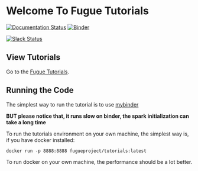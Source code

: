 # Welcome To Fugue Tutorials

[![Documentation Status](https://readthedocs.org/projects/fugue-tutorials/badge/?version=latest)](https://fugue-tutorials.readthedocs.io/en/latest/?badge=latest) [![Binder](https://mybinder.org/badge_logo.svg)](https://mybinder.org/v2/gh/fugue-project/tutorials/master)

[![Slack Status](https://img.shields.io/badge/slack-join_chat-white.svg?logo=slack&style=social)](https://join.slack.com/t/fugue-project/shared_invite/zt-jl0pcahu-KdlSOgi~fP50TZWmNxdWYQ)

## View Tutorials

Go to the [Fugue Tutorials](https://fugue-tutorials.readthedocs.io/en/latest/).

## Running the Code

The simplest way to run the tutorial is to use [mybinder](https://mybinder.org/v2/gh/fugue-project/tutorials/master)

**BUT please notice that, it runs slow on binder, the spark initialization can take a long time**

To run the tutorials environment on your own machine, the simplest way is, if you have docker installed:

```
docker run -p 8888:8888 fugueproject/tutorials:latest
```

To run docker on your own machine, the performance should be a lot better.
